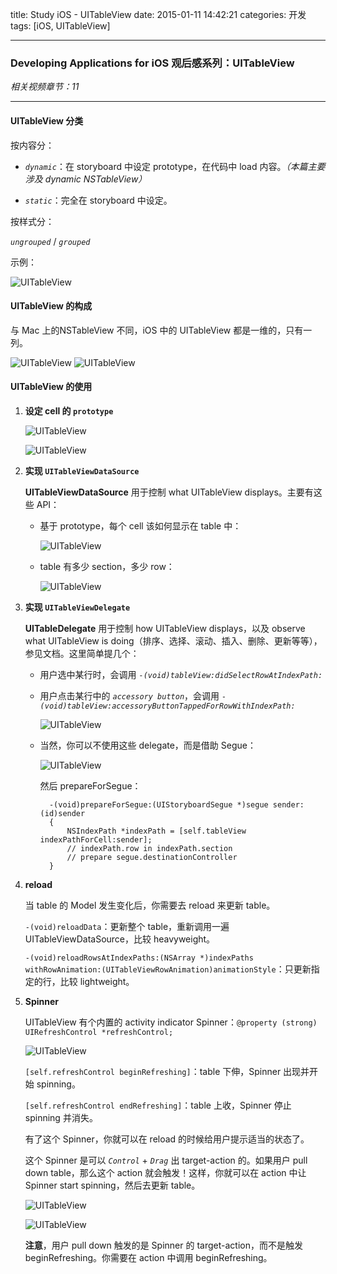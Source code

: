 title: Study iOS - UITableView
date: 2015-01-11 14:42:21
categories: 开发
tags: [iOS, UITableView]

---

### Developing Applications for iOS 观后感系列：UITableView

*相关视频章节：11*

---

<!--more-->

#### UITableView 分类

按内容分：

* *`dynamic`*：在 storyboard 中设定 prototype，在代码中 load 内容。*（本篇主要涉及 dynamic NSTableView）*

* *`static`*：完全在 storyboard 中设定。



按样式分：

*`ungrouped`* / *`grouped`*

示例：

![UITableView](/img/Study_iOS_UITableView/11.0.UITableView.png)

#### UITableView 的构成

与 Mac 上的NSTableView 不同，iOS 中的 UITableView 都是一维的，只有一列。

![UITableView](/img/Study_iOS_UITableView/11.1.UITableView.png) ![UITableView](/img/Study_iOS_UITableView/11.2.UITableView.png)

#### UITableView 的使用

1. **设定 cell 的 `prototype`**

	![UITableView](/img/Study_iOS_UITableView/11.3.UITableView.png)

	![UITableView](/img/Study_iOS_UITableView/11.4.UITableView.png)
	
2. **实现 `UITableViewDataSource`**

	**UITableViewDataSource** 用于控制 what UITableView displays。主要有这些 API：

	* 基于 prototype，每个 cell 该如何显示在 table 中：
	
		![UITableView](/img/Study_iOS_UITableView/11.5.UITableView.png)
		
	* table 有多少 section，多少 row：

		![UITableView](/img/Study_iOS_UITableView/11.6.UITableView.png)

3.  **实现 `UITableViewDelegate`**

	**UITableDelegate** 用于控制 how UITableView displays，以及 observe what UITableView is doing（排序、选择、滚动、插入、删除、更新等等），参见文档。这里简单提几个：

	* 用户选中某行时，会调用 *`-(void)tableView:didSelectRowAtIndexPath:`*

	* 用户点击某行中的 *`accessory button`*，会调用 *`-(void)tableView:accessoryButtonTappedForRowWithIndexPath:`*

		![UITableView](/img/Study_iOS_UITableView/11.9.UITableView.png)
		
	* 当然，你可以不使用这些 delegate，而是借助 Segue：
	
		![UITableView](/img/Study_iOS_UITableView/11.10.UITableView.png)
	
		然后 prepareForSegue：
		
			-(void)prepareForSegue:(UIStoryboardSegue *)segue sender:(id)sender
			{
				NSIndexPath *indexPath = [self.tableView indexPathForCell:sender];
				// indexPath.row in indexPath.section
				// prepare segue.destinationController
			}
	
4. **reload**

	当 table 的 Model 发生变化后，你需要去 reload 来更新 table。
	
	`-(void)reloadData`：更新整个 table，重新调用一遍 UITableViewDataSource，比较 heavyweight。
	
	`-(void)reloadRowsAtIndexPaths:(NSArray *)indexPaths withRowAnimation:(UITableViewRowAnimation)animationStyle`：只更新指定的行，比较 lightweight。
	
5. **Spinner**

	UITableView 有个内置的 activity indicator Spinner：`@property (strong) UIRefreshControl *refreshControl;`
	
	![UITableView](/img/Study_iOS_UITableView/11.12.UITableView.png)
	
	`[self.refreshControl beginRefreshing]`：table 下伸，Spinner 出现并开始 spinning。
	
	`[self.refreshControl endRefreshing]`：table 上收，Spinner 停止 spinning 并消失。
	
	有了这个 Spinner，你就可以在 reload 的时候给用户提示适当的状态了。
	
	这个 Spinner 是可以 *`Control`* + *`Drag`* 出 target-action 的。如果用户 pull down table，那么这个 action 就会触发！这样，你就可以在 action 中让 Spinner start spinning，然后去更新 table。
	
	![UITableView](/img/Study_iOS_UITableView/11.13.UITableView.png)
	
	![UITableView](/img/Study_iOS_UITableView/11.14.UITableView.png)
	
	**注意**，用户 pull down 触发的是 Spinner 的 target-action，而不是触发 beginRefreshing。你需要在 action 中调用 beginRefreshing。
	